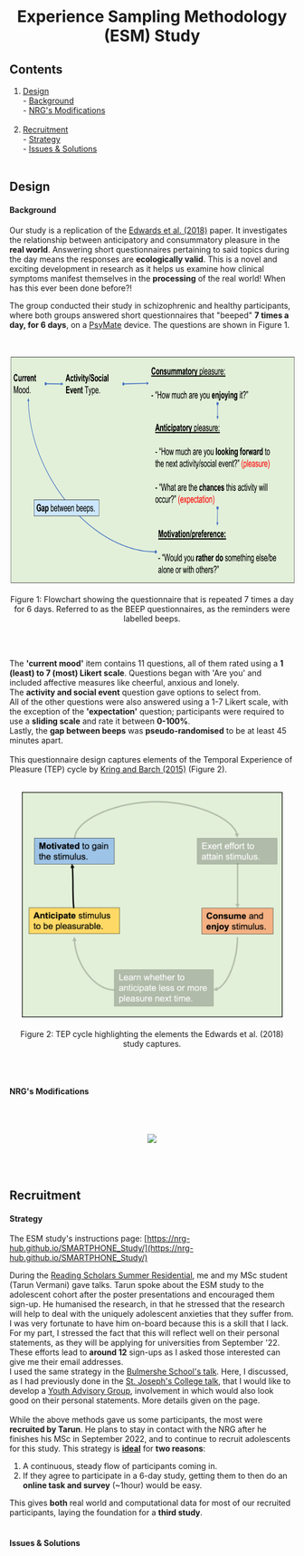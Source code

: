 <h1 align="center"> Experience Sampling Methodology (ESM) Study </h1>

## Contents
1. [Design](esm1.md#design)<br> - [Background](esm1.md#background)<br> - [NRG's Modifications](esm1.md#nrgs-modifications)<br><br>
2. [Recruitment](esm1.md#recruitment)<br> - [Strategy](esm1.md#strategy)<br> - [Issues & Solutions](esm1.md#issues--solutions)<br><br>

## Design
#### Background
Our study is a replication of the [Edwards et al. (2018)](https://www.ncbi.nlm.nih.gov/pmc/articles/PMC6294730/) paper. It investigates the relationship between anticipatory and consummatory pleasure in the **real world**. Answering short questionnaires pertaining to said topics during the day means the responses are **ecologically valid**. This is a novel and exciting development in research as it helps us examine how clinical symptoms manifest themselves in the **processing** of the real world! When has this ever been done before?!

The group conducted their study in schizophrenic and healthy participants, where both groups answered short questionnaires that "beeped" **7 times a day, for 6 days**, on a [PsyMate](https://www.psymate.eu/) device. The questions are shown in Figure 1. 
<br>
<br>
<br>
<p align="center"><img src="imgs/esm_ques.png" style="height:400px"><br><br>
  Figure 1: Flowchart showing the questionnaire that is repeated 7 times a day for 6 days. Referred to as the BEEP questionnaires, as the reminders were labelled beeps.</p>
<br>
<br>

The **'current mood'** item contains 11 questions, all of them rated using a **1 (least) to 7 (most) Likert scale**. Questions began with 'Are you' and included affective measures like cheerful, anxious and lonely.<br>
The **activity and social event** question gave options to select from.<br>
All of the other questions were also answered using a 1-7 Likert scale, with the exception of the **'expectation'** question; participants were required to use a **sliding scale** and rate it between **0-100%**.<br>
Lastly, the **gap between beeps** was **pseudo-randomised** to be at least 45 minutes apart. 
<br>
<br>
This questionnaire design captures elements of the Temporal Experience of Pleasure (TEP) cycle by [Kring and Barch (2015)](https://www.ncbi.nlm.nih.gov/pmc/articles/PMC4020953/) (Figure 2).
<br>
<br>
<p align="center"><img src="imgs/tep_esm.png" style="height:400px"><br><br>
  Figure 2: TEP cycle highlighting the elements the Edwards et al. (2018) study captures.</p>
<br>
<br>

#### NRG's Modifications

<br>
<br>
<p align="center"><img src="https://c.tenor.com/qtn-vGocXioAAAAM/its-not-over-jerry-seinfeld.gif" style="height:300px"></p>

<br>
<br>

## Recruitment
#### Strategy
The ESM study's instructions page: [https://nrg-hub.github.io/SMARTPHONE_Study/](https://nrg-hub.github.io/SMARTPHONE_Study/)

During the [Reading Scholars Summer Residential](https://angadsahni93.github.io/outreach.html#--5th-7th-july-2022-summer-residential), me and my MSc student (Tarun Vermani) gave talks. Tarun spoke about the ESM study to the adolescent cohort after the poster presentations and encouraged them sign-up. He humanised the research, in that he stressed that the research will help to deal with the uniquely adolescent anxieties that they suffer from. I was very fortunate to have him on-board because this is a skill that I lack. For my part, I stressed the fact that this will reflect well on their personal statements, as they will be applying for universities from September '22. These efforts lead to **around 12** sign-ups as I asked those interested can give me their email addresses. 
<br>
I used the same strategy in the [Bulmershe School's talk](https://angadsahni93.github.io/outreach.html#bulmershe-school). Here, I discussed, as I had previously done in the [St. Joseph's College talk](https://angadsahni93.github.io/outreach.html#st-josephs-college), that I would like to develop a [Youth Advisory Group](https://angadsahni93.github.io/yga.html), involvement in which would also look good on their personal statements. More details given on the page.  
<br>
While the above methods gave us some participants, the most were **recruited by Tarun**. He plans to stay in contact with the NRG after he finishes his MSc in September 2022, and to continue to recruit adolescents for this study. This strategy is **<u>ideal</u>** for **two reasons**:<br>
1. A continuous, steady flow of participants coming in.
2. If they agree to participate in a 6-day study, getting them to then do an **online task and survey** (~1hour) would be easy.

This gives **both** real world and computational data for most of our recruited participants, laying the foundation for a **third study**.
<br>
<br>
#### Issues & Solutions



<br>
<br>
<br>
<br>
<br>
<br>
